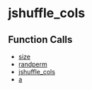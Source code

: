 # jshuffle_cols

## Function Calls
- [size](CSD/kCSD/ica/kCsd1D_ICA/STICA_UTIL/size.md)
- [randperm](CSD/kCSD/ica/kCsd1D_ICA/STICA_UTIL/randperm.md)
- [jshuffle_cols](jshuffle_cols.md)
- [a](CSD/kCSD/ica/kCsd1D_ICA/STICA_UTIL/a.md)
